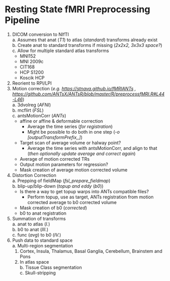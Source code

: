 # Resting State fMRI Preprocessing Pipeline  
1. DICOM conversion to NIfTI  
  a. Assumes that anat (*T1*) to atlas (*standard*) transforms already exist  
  b. Create anat to standard transforms if missing (*2x2x2, 3x3x3 space?*)  
  c. Allow for multiple standard atlas transforms  
    - MNI152  
    - MNI 2009c  
    - CIT168  
    - HCP S1200  
    - Koscik HCP  
2. Reorient to RPI/LPI  
3. Motion correction (*e.g. https://stnava.github.io/fMRIANTs , https://github.com/ANTsX/ANTsR/blob/master/R/preprocessfMRI.R#L44-L46*)  
  a. 3dvolreg (*AFNI*)  
  b. mcflirt (*FSL*)  
  c. antsMotionCorr (*ANTs*)  
    - affine or affine & deformable correction  
      * Average the time series (*for registration*)  
      * Might be possible to do both in one step (*-o [outputTransformPrefix,<outputWarpedImage>,<outputAverageImage>]*)  
    - Target scan of average volume or halway point?  
      * Average the time series with antsMotionCorr, and align to that (*then optionally update average and correct again*)  
    - Average of motion corrected TRs  
    - Output motion parameters for regression?  
    - Mask creation of average motion corrected volume  
4. Distortion Correction  
  a. Prepping of fieldMap (*fsl_prepare_fieldmap*)  
  b. blip-up/blip-down (*topup and eddy* (*b0*))  
    - Is there a way to get topup warps into ANTs compatible files?  
      * Perform topup, use as target, ANTs registration from motion corrected average to b0 corrected volume  
    - Mask creation of b0 (*corrected*)  
    - b0 to anat registration  
5. Summation of transforms  
  a. anat to atlas (*I.*)  
  b. b0 to anat (*III.*)  
  c. func (*avg*) to b0 (*IV.*)  
6. Push data to standard space  
  a. Multi-region segmentation  
    1. Cortex, Insula, Thalamus, Basal Ganglia, Cerebellum, Brainstem and Pons  
    2. In atlas space  
b. Tissue Class segmentation  
c. Skull-stripping  
